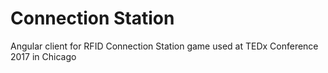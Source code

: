 # Connection Station

Angular client for RFID Connection Station game used at TEDx Conference 2017 in Chicago 

